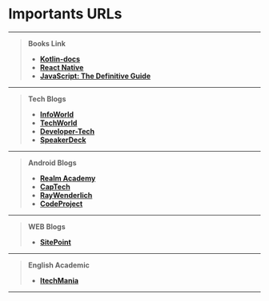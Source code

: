 

Importants URLs
=======

----------
 
>    **Books Link**
>  - [ **Kotlin-docs**](https://kotlinlang.org/docs/kotlin-docs.pdf)
>  -  [ **React Native**](https://facebook.github.io/react-native/docs/getting-started.html)
>  -  [ **JavaScript: The Definitive Guide**](ftp://ftp.micronet-rostov.ru/linux-support/books/programming/JavaScript/[O%60Reilly]%20-%20JavaScript.%20The%20Definitive%20Guide,%206th%20ed.%20-%20[Flanagan].pdf)


----------
>    **Tech Blogs**
>  -  [ **InfoWorld**](https://www.infoworld.com/)
>  -  [ **TechWorld**](https://www.techworld.com)
>  -  [ **Developer-Tech**](https://www.developer-tech.com/)
>  -  [ **SpeakerDeck**](https://speakerdeck.com/)


----------


>    **Android Blogs**
>  -  [ **Realm Academy**](https://academy.realm.io/section/android/)
>  -  [ **CapTech**](https://www.captechconsulting.com/search#sort=relevancy)
>  -  [ **RayWenderlich**](https://www.raywenderlich.com/)
>  -  [ **CodeProject**](https://www.codeproject.com/Tags/Android)
>  

----------

>    **WEB Blogs**
>  -  [ **SitePoint**](https://www.sitepoint.com/)
>  

----------
>    **English Academic**
>  -  [ **ItechMania**](http://www.itechmania.com/100-famous-urdu-proverbs-with-roman-urdu-and-english-translation/)
>  

----------









































